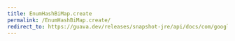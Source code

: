 ```yaml
---
title: EnumHashBiMap.create
permalink: /EnumHashBiMap.create/
redirect_to: https://guava.dev/releases/snapshot-jre/api/docs/com/google/common/collect/EnumHashBiMap.html#create-java.util.Map-
---
```

